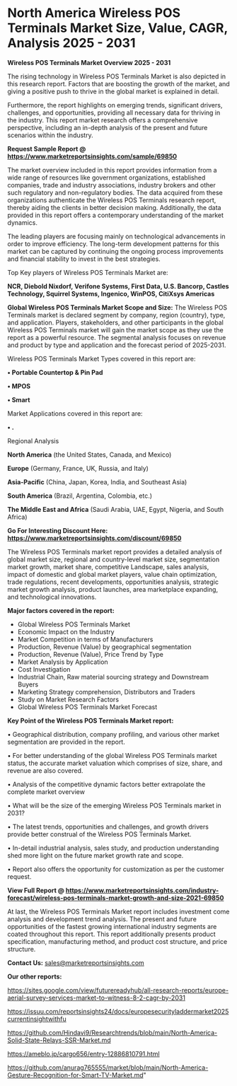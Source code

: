 # North America Wireless POS Terminals Market Size, Value, CAGR, Analysis 2025 - 2031

<Strong> Wireless POS Terminals Market Overview 2025 - 2031</strong>

The rising technology in Wireless POS Terminals Market is also depicted in this research report. Factors that are boosting the growth of the market, and giving a positive push to thrive in the global market is explained in detail.

Furthermore, the report highlights on emerging trends, significant drivers, challenges, and opportunities, providing all necessary data for thriving in the industry. This report market research offers a comprehensive perspective, including an in-depth analysis of the present and future scenarios within the industry.

<strong>Request Sample Report @ <a href=https://www.marketreportsinsights.com/sample/69850>https://www.marketreportsinsights.com/sample/69850</a></strong>

The market overview included in this report provides information from a wide range of resources like government organizations, established companies, trade and industry associations, industry brokers and other such regulatory and non-regulatory bodies. The data acquired from these organizations authenticate the Wireless POS Terminals research report, thereby aiding the clients in better decision making. Additionally, the data provided in this report offers a contemporary understanding of the market dynamics.

The leading players are focusing mainly on technological advancements in order to improve efficiency. The long-term development patterns for this market can be captured by continuing the ongoing process improvements and financial stability to invest in the best strategies.

Top Key players of Wireless POS Terminals Market are:

<strong>NCR, Diebold Nixdorf, Verifone Systems, First Data, U.S. Bancorp, Castles Technology, Squirrel Systems, Ingenico, WinPOS, CitiXsys Americas</strong>

<strong><b>Global Wireless POS Terminals Market Scope and Size:</b></strong>
The Wireless POS Terminals market is declared segment by company, region (country), type, and application. Players, stakeholders, and other participants in the global Wireless POS Terminals market will gain the market scope as they use the report as a powerful resource. The segmental analysis focuses on revenue and product by type and application and the forecast period of 2025-2031.

Wireless POS Terminals Market Types covered in this report are:

<strong>• Portable Countertop & Pin Pad

• MPOS

• Smart</strong>

Market Applications covered in this report are:

<strong>• .</strong> 

Regional Analysis

<strong>North America</strong> (the United States, Canada, and Mexico)

<strong>Europe</strong> (Germany, France, UK, Russia, and Italy)

<strong>Asia-Pacific</strong> (China, Japan, Korea, India, and Southeast Asia)

<strong>South America</strong> (Brazil, Argentina, Colombia, etc.)

<strong>The Middle East and Africa</strong> (Saudi Arabia, UAE, Egypt, Nigeria, and South Africa)

<strong>Go For Interesting Discount Here: <a href=https://www.marketreportsinsights.com/discount/69850>https://www.marketreportsinsights.com/discount/69850</a></strong>

The Wireless POS Terminals market report provides a detailed analysis of global market size, regional and country-level market size, segmentation market growth, market share, competitive Landscape, sales analysis, impact of domestic and global market players, value chain optimization, trade regulations, recent developments, opportunities analysis, strategic market growth analysis, product launches, area marketplace expanding, and technological innovations.

<strong><b>Major factors covered in the report:</b></strong>
<ul>
  <li>Global Wireless POS Terminals Market </li>
  <li>Economic Impact on the Industry</li>
  <li>Market Competition in terms of Manufacturers</li>
  <li>Production, Revenue (Value) by geographical segmentation</li>
  <li>Production, Revenue (Value), Price Trend by Type</li>
  <li>Market Analysis by Application</li>
  <li>Cost Investigation</li>
  <li>Industrial Chain, Raw material sourcing strategy and Downstream Buyers</li>
  <li>Marketing Strategy comprehension, Distributors and Traders</li>
  <li>Study on Market Research Factors</li>
  <li>Global Wireless POS Terminals Market Forecast</li>
</ul>

<strong><b>Key Point of the Wireless POS Terminals Market report:</b></strong>

• Geographical distribution, company profiling, and various other market segmentation are provided in the report.

• For better understanding of the global Wireless POS Terminals market status, the accurate market valuation which comprises of size, share, and revenue are also covered.

• Analysis of the competitive dynamic factors better extrapolate the complete market overview

• What will be the size of the emerging Wireless POS Terminals market in 2031?

• The latest trends, opportunities and challenges, and growth drivers provide better construal of the Wireless POS Terminals Market.

• In-detail industrial analysis, sales study, and production understanding shed more light on the future market growth rate and scope.

• Report also offers the opportunity for customization as per the customer request.

<strong><b>View Full Report @ <a href=https://www.marketreportsinsights.com/industry-forecast/wireless-pos-terminals-market-growth-and-size-2021-69850>https://www.marketreportsinsights.com/industry-forecast/wireless-pos-terminals-market-growth-and-size-2021-69850</a></b></strong>


At last, the Wireless POS Terminals Market report includes investment come analysis and development trend analysis. The present and future opportunities of the fastest growing international industry segments are coated throughout this report. This report additionally presents product specification, manufacturing method, and product cost structure, and price structure.

<strong>Contact Us:</strong>
sales@marketreportsinsights.com

<strong>Our other reports:</strong>

<a href=https://sites.google.com/view/futurereadyhub/all-research-reports/europe-aerial-survey-services-market-to-witness-8-2-cagr-by-2031>https://sites.google.com/view/futurereadyhub/all-research-reports/europe-aerial-survey-services-market-to-witness-8-2-cagr-by-2031</a>

<a href=https://issuu.com/reportsinsights24/docs/europesecurityladdermarket2025currentinsightwithfu>https://issuu.com/reportsinsights24/docs/europesecurityladdermarket2025currentinsightwithfu</a>

<a href=https://github.com/Hindavi9/Researchtrends/blob/main/North-America-Solid-State-Relays-SSR-Market.md>https://github.com/Hindavi9/Researchtrends/blob/main/North-America-Solid-State-Relays-SSR-Market.md</a>

<a href=https://ameblo.jp/cargo656/entry-12886810791.html>https://ameblo.jp/cargo656/entry-12886810791.html</a>

<a href=https://github.com/anurag765555/market/blob/main/North-America-Gesture-Recognition-for-Smart-TV-Market.md>https://github.com/anurag765555/market/blob/main/North-America-Gesture-Recognition-for-Smart-TV-Market.md</a>"
